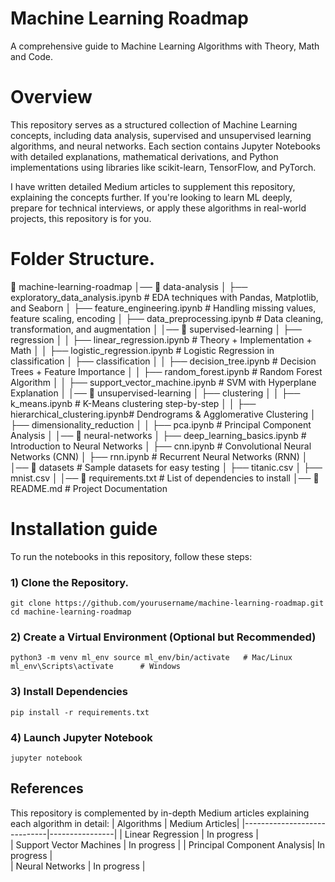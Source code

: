 # Machine Learning Roadmap

A comprehensive guide to Machine Learning Algorithms with Theory, Math and Code.

# Overview
This repository serves as a structured collection of Machine Learning concepts, including data analysis, supervised and unsupervised learning algorithms, and neural networks. Each section contains Jupyter Notebooks with detailed explanations, mathematical derivations, and Python implementations using libraries like scikit-learn, TensorFlow, and PyTorch.

I have written detailed Medium articles to supplement this repository, explaining the concepts further. If you're looking to learn ML deeply, prepare for technical interviews, or apply these algorithms in real-world projects, this repository is for you.

# Folder Structure.
📂 machine-learning-roadmap
│── 📂 data-analysis
│   ├── exploratory_data_analysis.ipynb  # EDA techniques with Pandas, Matplotlib, and Seaborn
│   ├── feature_engineering.ipynb        # Handling missing values, feature scaling, encoding
│   ├── data_preprocessing.ipynb         # Data cleaning, transformation, and augmentation
│
│── 📂 supervised-learning
│   ├── regression
│   │   ├── linear_regression.ipynb      # Theory + Implementation + Math
│   │   ├── logistic_regression.ipynb    # Logistic Regression in classification
│   ├── classification
│   │   ├── decision_tree.ipynb          # Decision Trees + Feature Importance
│   │   ├── random_forest.ipynb          # Random Forest Algorithm
│   │   ├── support_vector_machine.ipynb # SVM with Hyperplane Explanation
│
│── 📂 unsupervised-learning
│   ├── clustering
│   │   ├── k_means.ipynb                # K-Means clustering step-by-step
│   │   ├── hierarchical_clustering.ipynb# Dendrograms & Agglomerative Clustering
│   ├── dimensionality_reduction
│   │   ├── pca.ipynb                    # Principal Component Analysis
│
│── 📂 neural-networks
│   ├── deep_learning_basics.ipynb       # Introduction to Neural Networks
│   ├── cnn.ipynb                         # Convolutional Neural Networks (CNN)
│   ├── rnn.ipynb                         # Recurrent Neural Networks (RNN)
│
│── 📂 datasets                           # Sample datasets for easy testing
│   ├── titanic.csv
│   ├── mnist.csv
│
│── 📜 requirements.txt                   # List of dependencies to install
│── 📜 README.md                           # Project Documentation

# Installation guide
To run the notebooks in this repository, follow these steps:

### 1) Clone the Repository.
`git clone https://github.com/yourusername/machine-learning-roadmap.git
cd machine-learning-roadmap`
### 2) Create a Virtual Environment (Optional but Recommended)
`python3 -m venv ml_env
source ml_env/bin/activate   # Mac/Linux
ml_env\Scripts\activate      # Windows`
### 3) Install Dependencies
`pip install -r requirements.txt`
### 4) Launch Jupyter Notebook
`jupyter notebook`

## References
This repository is complemented by in-depth Medium articles explaining each algorithm in detail:
| Algorithms                  | Medium Articles|
|-----------------------------|----------------|
| Linear Regression           | In progress    |          
| Support Vector Machines     | In progress    | 
| Principal Component Analysis| In progress    |      
| Neural Networks	            | In progress    |





